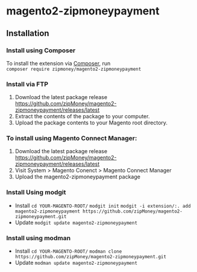 # magento2-zipmoneypayment 
## Installation 
### Install using Composer
To install the extension via [Composer](http://getcomposer.org/), run  
`composer require zipmoney/magento2-zipmoneypayment`
### Install via FTP
1. Download the latest package release
https://github.com/zipMoney/magento2-zipmoneypayment/releases/latest
2. Extract the contents of the package to your computer.
3. Upload the package contents to your Magento root directory.
### To install using Magento Connect Manager:
1. Download the latest package release
https://github.com/zipMoney/magento2-zipmoneypayment/releases/latest
2. Visit System > Magento Conenct > Magento Connect Manager
3. Upload the magento2-zipmoneypayment package
### Install Using modgit
- Install
`cd YOUR-MAGENTO-ROOT/`
`modgit init`
`modgit -i extension/:. add magento2-zipmoneypayment https://github.com/zipMoney/magento2-zipmoneypayment.git`
- Update
`modgit update magento2-zipmoneypayment`
### Install using modman
- Install
`cd YOUR-MAGENTO-ROOT/`
`modman clone https://github.com/zipMoney/magento2-zipmoneypayment.git`
- Update
`modman update magento2-zipmoneypayment`


